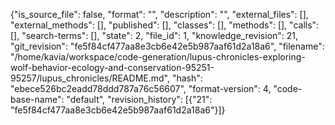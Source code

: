 {"is_source_file": false, "format": "", "description": "", "external_files": [], "external_methods": [], "published": [], "classes": [], "methods": [], "calls": [], "search-terms": [], "state": 2, "file_id": 1, "knowledge_revision": 21, "git_revision": "fe5f84cf477aa8e3cb6e42e5b987aaf61d2a18a6", "filename": "/home/kavia/workspace/code-generation/lupus-chronicles-exploring-wolf-behavior-ecology-and-conservation-95251-95257/lupus_chronicles/README.md", "hash": "ebece526bc2eadd78ddd787a76c56607", "format-version": 4, "code-base-name": "default", "revision_history": [{"21": "fe5f84cf477aa8e3cb6e42e5b987aaf61d2a18a6"}]}